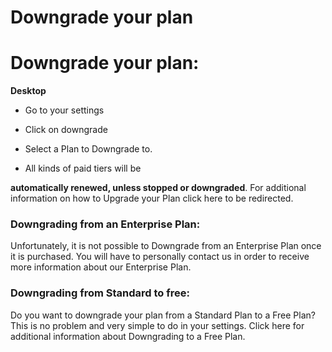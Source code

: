 # Downgrade your plan

Downgrade your plan:
====================



**Desktop** 

* Go to your settings


* Click on downgrade


* Select a Plan to Downgrade to.


* All kinds of paid tiers will be

**automatically renewed, unless stopped or downgraded**.
  For additional information on how to Upgrade your Plan click here to be redirected.

   
 ### Downgrading from an Enterprise Plan:

 Unfortunately, it is not possible to Downgrade from an Enterprise Plan once it is purchased. You will have to personally contact us in order to receive more information about our Enterprise Plan.

   
 ### Downgrading from Standard to free:

 Do you want to downgrade your plan from a Standard Plan to a Free Plan? This is no problem and very simple to do in your settings. Click here for additional information about Downgrading to a Free Plan.

 
